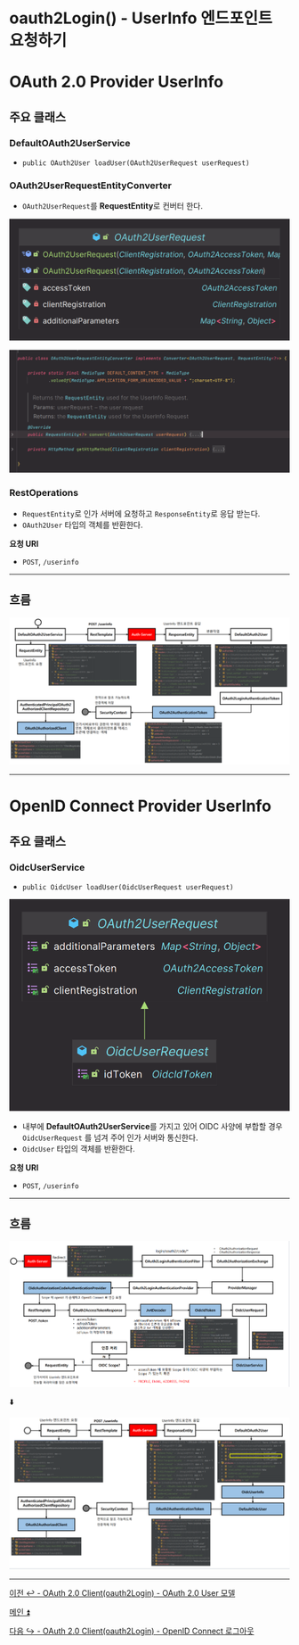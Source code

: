 # oauth2Login() - UserInfo 엔드포인트 요청하기

# OAuth 2.0 Provider UserInfo

## 주요 클래스

### DefaultOAuth2UserService

- `public OAuth2User loadUser(OAuth2UserRequest userRequest)`

### OAuth2UserRequestEntityConverter

- `OAuth2UserRequest`를 **RequestEntity**로 컨버터 한다.

![img_21.png](image/img_21.png)

![img_22.png](image/img_22.png)

### RestOperations

- `RequestEntity`로 인가 서버에 요청하고 `ResponseEntity`로 응답 받는다.
- `OAuth2User` 타입의 객체를 반환한다.

**요청 URI**

- `POST`, `/userinfo`

---

## 흐름

![img_23.png](image/img_23.png)

---

# OpenID Connect Provider UserInfo

## 주요 클래스

### OidcUserService

- `public OidcUser loadUser(OidcUserRequest userRequest)`

![img_24.png](image/img_24.png)

- 내부에 **DefaultOAuth2UserService**를 가지고 있어 OIDC 사양에 부합할 경우 `OidcUserRequest` 를 넘겨 주어 인가 서버와 통신한다.
- `OidcUser` 타입의 객체를 반환한다.

**요청 URI**

- `POST`, `/userinfo`

---

## 흐름

![img_25.png](image/img_25.png)

⬇️

![img_26.png](image/img_26.png)

---

[이전 ↩️ - OAuth 2.0 Client(oauth2Login) - OAuth 2.0 User 모델]()

[메인 ⏫](https://github.com/genesis12345678/TIL/blob/main/Spring/security/oauth/main.md)

[다음 ↪️ - OAuth 2.0 Client(oauth2Login) - OpenID Connect 로그아웃]()